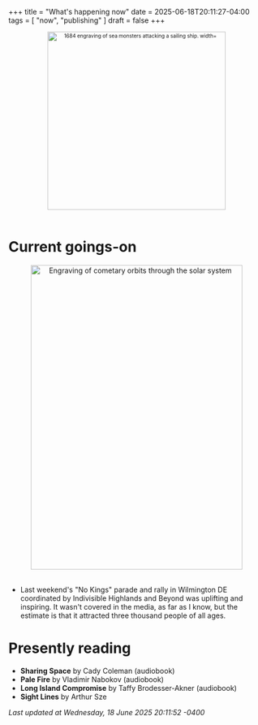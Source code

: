 +++
title = "What's happening now"
date = 2025-06-18T20:11:27-04:00
tags = [
    "now",
    "publishing"
]
draft = false
+++
<div align="center" style="font-size:x-small"><img src="https://milkfish08.s3.amazonaws.com/photo/blog/abovethefold/1684-untitled-engraving-of-sea-monsters-attacking-a-sailing-vessel-49fa31.jpg" alt="1684 engraving of sea monsters attacking a sailing ship. width="512" height="351" title="Sea monsters attacking a sailing ship" /></div><br clear="all" />

# Current goings-on

<div align="center"><img src="https://milkfish08.s3.amazonaws.com/photo/blog/comets.jpeg" height=600 width=417 alt="Engraving of cometary orbits through the solar system" title="Comets" /></div><br clear="all" />

* Last weekend's "No Kings" parade and rally in Wilmington DE coordinated by Indivisible Highlands and Beyond was uplifting and inspiring.
It wasn't covered in the media, as far as I know, but the estimate is that it attracted three thousand people of all ages.

# Presently reading

* __Sharing Space__ by Cady Coleman (audiobook)
* __Pale Fire__ by Vladimir Nabokov (audiobook)
* __Long Island Compromise__ by Taffy Brodesser-Akner (audiobook)
* __Sight Lines__ by Arthur Sze

*Last updated at Wednesday, 18 June 2025 20:11:52 -0400*
